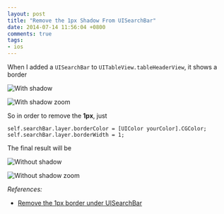 ```yaml
---
layout: post
title: "Remove the 1px Shadow From UISearchBar"
date: 2014-07-14 11:56:04 +0800
comments: true
tags: 
- ios
---
```


When I added a `UISearchBar` to `UITableView.tableHeaderView`, it shows a border

![With shadow](http://jslim89.github.com/images/posts/2014-07-14-remove-the-1px-shadow-from-uisearchbar/with-shadow.png)

![With shadow zoom](http://jslim89.github.com/images/posts/2014-07-14-remove-the-1px-shadow-from-uisearchbar/with-shadow-zoom.png)

So in order to remove the **1px**, just

```obj-c
self.searchBar.layer.borderColor = [UIColor yourColor].CGColor;
self.searchBar.layer.borderWidth = 1;
```

The final result will be

![Without shadow](http://jslim89.github.com/images/posts/2014-07-14-remove-the-1px-shadow-from-uisearchbar/without-shadow.png)

![Without shadow zoom](http://jslim89.github.com/images/posts/2014-07-14-remove-the-1px-shadow-from-uisearchbar/without-shadow-zoom.png)

_References:_

- [Remove the 1px border under UISearchBar](https://stackoverflow.com/questions/6868214/remove-the-1px-border-under-uisearchbar/6868227#6868227)
